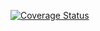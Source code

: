 [![Coverage Status](https://coveralls.io/repos/github/Herlitzd/CoverTest/badge.svg?branch=master)](https://coveralls.io/github/Herlitzd/CoverTest?branch=master)
